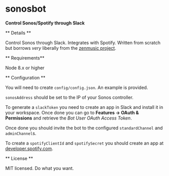 # sonosbot
**Control Sonos/Spotify through Slack**

** Details **

Control Sonos through Slack. Integrates with Spotify. Written from scratch but borrows _very_ liberally from the [zenmusic project](https://github.com/htilly/zenmusic).

** Requirements**

Node 8.x or higher

** Configuration **

You will need to create `config/config.json`. An example is provided. 

`sonosAddress` should be set to the IP of your Sonos controller.

To generate a `slackToken` you need to create an app in Slack and install it in your workspace. Once done you can go to **Features -> OAuth & Permissions**
 and retrieve the _Bot User OAuth Access Token_.

Once done you should invite the bot to the configured `standardChannel` and `adminChannel`s.

To create a `spotifyClientId` and `spotifySecret` you should create an app at [developer.spotify.com](https://developer.spotify.com).

** License **

MIT licensed. Do what you want.


